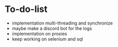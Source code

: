 # To-do-list
* implementation multi-threading and synchronize
* maybe make a discord bot for the logs
* implementation on proxies
* keep working on selenium and sql
